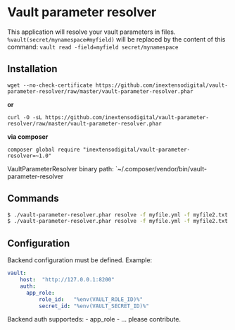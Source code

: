 Vault parameter resolver
========================

This application will resolve your vault parameters in files.
`%vault(secret/mynamespace#myfield)` will be replaced by the content of this command: `vault read -field=myfield secret/mynamespace`

## Installation

`wget --no-check-certificate https://github.com/inextensodigital/vault-parameter-resolver/raw/master/vault-parameter-resolver.phar`

**or**

`curl -O -sL https://github.com/inextensodigital/vault-parameter-resolver/raw/master/vault-parameter-resolver.phar`

**via composer**

`composer global require "inextensodigital/vault-parameter-resolver=~1.0"`

VaultParameterResolver binary path: `~/.composer/vendor/bin/vault-parameter-resolver

## Commands

```sh
$ ./vault-parameter-resolver.phar resolve -f myfile.yml -f myfile2.txt
$ ./vault-parameter-resolver.phar resolve -f myfile.yml -f myfile2.txt -c /path/to/my-config-file.yml
```

## Configuration

Backend configuration must be defined. Example:

```yaml
vault:
    host:  "http://127.0.0.1:8200"
    auth:
      app_role:
          role_id:   "%env(VAULT_ROLE_ID)%"
          secret_id: "%env(VAULT_SECRET_ID)%"
```

Backend auth supporteds:
    - app_role
    - ... please contribute.
